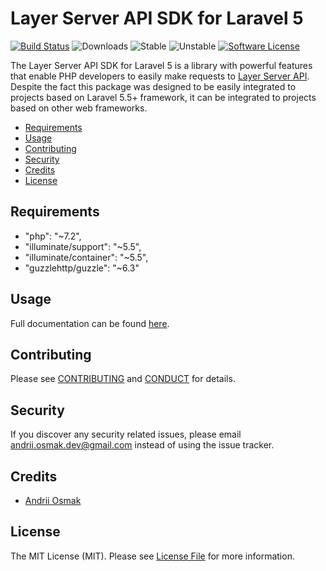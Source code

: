 # Layer Server API SDK for Laravel 5

[![Build Status](https://travis-ci.org/andriiosmak/laravel-layer-sdk.svg)](https://travis-ci.org/andriiosmak/laravel-layer-sdk)
![Downloads][ico-downloads]
![Stable][ico-stable]
![Unstable][ico-unstable]
[![Software License][ico-license]](LICENSE.md)

The Layer Server API SDK for Laravel 5 is a library with powerful features that enable PHP developers to easily make requests to [Layer Server API](https://docs.layer.com/reference/server_api/introduction). Despite the fact this package was designed to be easily integrated to projects based on Laravel 5.5+ framework, it can be integrated to projects based on other web frameworks.

- [Requirements](#requirements)
- [Usage](#usage)
- [Contributing](#contributing)
- [Security](#security)
- [Credits](#credits)
- [License](#license)

## Requirements

* "php": "~7.2",
* "illuminate/support": "~5.5",
* "illuminate/container": "~5.5",
* "guzzlehttp/guzzle": "~6.3"

## Usage

Full documentation can be found [here](https://github.com/andriiosmak/laravel-layer-sdk/wiki).

## Contributing

Please see [CONTRIBUTING](CONTRIBUTING.md) and [CONDUCT](CONDUCT.md) for details.

## Security

If you discover any security related issues, please email andrii.osmak.dev@gmail.com instead of using the issue tracker.

## Credits

- [Andrii Osmak][link-author]

## License

The MIT License (MIT). Please see [License File](LICENSE.md) for more information.

[link-author]: https://github.com/andriiosmak
[ico-license]: https://img.shields.io/badge/license-MIT-brightgreen.svg
[ico-downloads]: https://img.shields.io/packagist/dt/aosmak/laravel-layer-sdk.svg
[ico-stable]: https://poser.pugx.org/aosmak/laravel-layer-sdk/v/stable.svg
[ico-unstable]: https://poser.pugx.org/aosmak/laravel-layer-sdk/v/unstable.svg